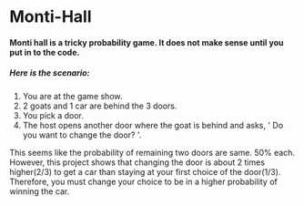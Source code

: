 # Monti-Hall
 
#### Monti hall is a tricky probability game. It does not make sense until you put in to the code. 
##### Here is the scenario:  
1. You are at the game show. 
1. 2 goats and 1 car are behind the 3 doors. 
1. You pick a door. 
2. The host opens another door where the goat is behind and asks, ' Do you want to change the door? '.  
  
This seems like the probability of remaining two doors are same. 50% each.  
However, this project shows that changing the door is about 2 times higher(2/3) to get a car than staying at your first choice of the door(1/3).  
Therefore, you must change your choice to be in a higher probability of winning the car.
